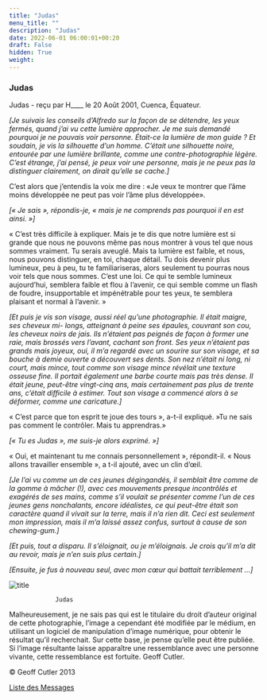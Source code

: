 ```yaml
---
title: "Judas"
menu_title: ""
description: "Judas"
date: 2022-06-01 06:00:01+00:20
draft: False
hidden: True
weight:
---
```

### Judas

Judas - reçu par H____ le 20 Août 2001, Cuenca, Équateur.

*[Je suivais les conseils d’Alfredo sur la façon de se détendre, les yeux fermés, quand j’ai vu cette lumière approcher. Je me suis demandé pourquoi je ne pouvais voir personne. Était-ce la lumière de mon guide ? Et soudain, je vis la silhouette d’un homme. C’était une silhouette noire, entourée par une lumière brillante, comme une contre-photographie légère. C’est étrange, j’ai pensé, je peux voir une personne, mais je ne peux pas la distinguer clairement, on dirait qu’elle se cache.]*

C’est alors que j’entendis la voix me dire : «Je veux te montrer que l’âme moins développée ne peut pas voir l’âme plus développée».

*[« Je sais », répondis-je, « mais je ne comprends pas pourquoi il en est ainsi. »]*

« C’est très difficile à expliquer. Mais je te dis que notre lumière est si grande que nous ne pouvons même pas nous montrer à vous tel que nous sommes vraiment. Tu serais aveuglé. Mais ta lumière est faible, et nous, nous pouvons distinguer, en toi, chaque détail. Tu dois devenir plus lumineux, peu à peu, tu te familiariseras, alors seulement tu pourras nous voir tels que nous sommes. C’est une loi. Ce qui te semble lumineux aujourd’hui, semblera faible et flou à l’avenir, ce qui semble comme un flash de foudre, insupportable et impénétrable pour tes yeux, te semblera plaisant et normal à l’avenir. »

*[Et puis je vis son visage, aussi réel qu’une photographie. Il était maigre, ses cheveux mi- longs, atteignant à peine  ses épaules, couvrant son cou, les cheveux noirs de jais. Ils n’étaient pas peignés de façon à former une raie, mais brossés vers l’avant, cachant son front. Ses yeux n’étaient pas grands mais joyeux, oui, il m’a regardé avec un sourire sur son visage, et sa bouche à demie ouverte a découvert ses dents. Son nez n’était ni long, ni court, mais mince, tout comme son visage mince révélait une texture osseuse fine. Il portait également une barbe courte mais pas très dense. Il était jeune, peut-être vingt-cinq ans, mais certainement pas plus de trente ans, c’était difficile à estimer. Tout son visage a commencé alors à se déformer, comme une caricature.]*

« C’est parce que ton esprit te joue des tours », a-t-il expliqué. »Tu ne sais pas comment le contrôler. Mais tu apprendras.»

*[« Tu es Judas », me suis-je alors exprimé. »]*

« Oui, et maintenant tu me connais personnellement », répondit-il. « Nous allons travailler ensemble », a t-il ajouté, avec un clin d’œil.

*[Je l’ai vu comme un de ces jeunes dégingandés, il semblait être comme de la gomme à mâcher (!), avec ces mouvements presque incontrôlés et exagérés de ses mains, comme s’il voulait se présenter comme l’un de ces jeunes gens nonchalants, encore idéalistes, ce qui peut-être était son caractère quand il vivait sur la terre, mais il n’a rien dit. Ceci est seulement mon impression, mais il m’a laissé assez confus, surtout à cause de son chewing-gum.]*

*[Et puis, tout a disparu. Il s’éloignait, ou je m’éloignais. Je crois qu’il m’a dit au revoir, mais je n’en suis plus certain.]*

*[Ensuite, je fus à nouveau seul, avec mon cœur qui battait terriblement …]*

![title](/3-fr-judas-of-kerioth-messages/fr-judas.jpg)

                 Judas

Malheureusement, je ne sais pas qui est le titulaire du droit d’auteur original de cette photographie, l’image a cependant été modifiée par le médium, en utilisant un logiciel de manipulation d’image numérique, pour obtenir le résultat qu’il recherchait. Sur cette base, je pense qu’elle peut être publiée. Si l’image résultante laisse apparaître une ressemblance avec une personne vivante, cette ressemblance est fortuite. Geoff Cutler.

© Geoff Cutler 2013

[Liste des Messages](/fr-contemporary-messages/fr-contemporary-messages-by-date-order/fr-contemporary-messages-2001)
